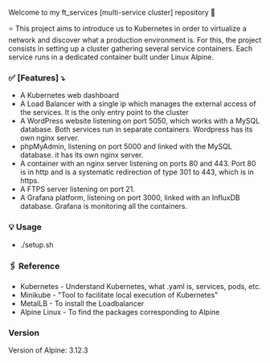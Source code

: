 Welcome to my ft_services [multi-service cluster] repository 👋

⭐️ This project aims to introduce us to Kubernetes in order to virtualize a network and discover what a production environment is. For this, the project consists in setting up a cluster gathering several service containers. Each service runs in a dedicated container built under Linux Alpine.

### ✅ [Features] ⤵️

- A Kubernetes web dashboard
- A Load Balancer with a single ip which manages the external access of the services. It is the only entry point to the cluster
- A WordPress website listening on port 5050, which works with a MySQL database. Both services run in separate containers. Wordpress has its own nginx server.
- phpMyAdmin, listening on port 5000 and linked with the MySQL database. it has its own nginx server.
- A container with an nginx server listening on ports 80 and 443. Port 80 is in http and is a systematic redirection of type 301 to 443, which is in https.
- A FTPS server listening on port 21.
- A Grafana platform, listening on port 3000, linked with an InfluxDB database. Grafana is monitoring all the containers.

### 💡 Usage
- ./setup.sh

### 🖇 Reference
- Kubernetes - Understand Kubernetes, what .yaml is, services, pods, etc.
- Minikube - "Tool to facilitate local execution of Kubernetes"
- MetalLB - To install the Loadbalancer
- Alpine Linux - To find the packages corresponding to Alpine
### Version
Version of Alpine: 3.12.3
